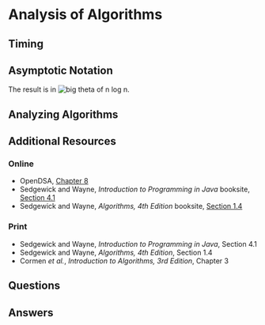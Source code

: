 # Analysis of Algorithms
## Timing
## Asymptotic Notation
The result is in ![big theta of n log n](https://latex.codecogs.com/svg.latex?\Theta(n\log&space;n)).
## Analyzing Algorithms
## Additional Resources
### Online
- OpenDSA, [Chapter 8](https://opendsa-server.cs.vt.edu/ODSA/Books/Everything/html/AnalChap.html)
- Sedgewick and Wayne, *Introduction to Programming in Java* booksite, [Section 4.1](https://introcs.cs.princeton.edu/java/41analysis/)
- Sedgewick and Wayne, *Algorithms, 4th Edition* booksite, [Section 1.4](https://algs4.cs.princeton.edu/14analysis/)
### Print
- Sedgewick and Wayne, *Introduction to Programming in Java*, Section 4.1
- Sedgewick and Wayne, *Algorithms, 4th Edition*, Section 1.4
- Cormen *et al.*, *Introduction to Algorithms, 3rd Edition*, Chapter 3
## Questions
## Answers
